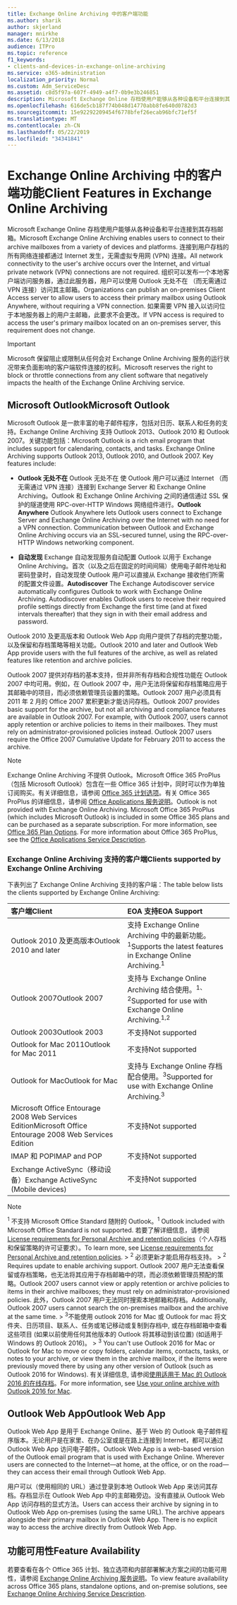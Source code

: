 ```yaml
---
title: Exchange Online Archiving 中的客户端功能
ms.author: sharik
author: skjerland
manager: mnirkhe
ms.date: 6/13/2018
audience: ITPro
ms.topic: reference
f1_keywords:
- clients-and-devices-in-exchange-online-archiving
ms.service: o365-administration
localization_priority: Normal
ms.custom: Adm_ServiceDesc
ms.assetid: c8d5f97a-607f-4949-a4f7-0b9e3b246851
description: Microsoft Exchange Online 存档使用户能够从各种设备和平台连接到其存档邮箱。 连接到用户存档的所有网络连接都通过 Internet 发生，无需虚拟专用网 (VPN) 连接。 组织可以发布一个本地客户端访问服务器，通过此服务器，用户可以使用 Outlook 无处不在 （而无需通过 VPN 连接）访问其主邮箱。 如果需要 VPN 接入以访问位于本地服务器上的用户主邮箱，此要求不会更改。
ms.openlocfilehash: 616de5cb187f74b048d14770abb8fe640d0782d3
ms.sourcegitcommit: 15e92292209454f6778bfef26ecab96bfc71ef5f
ms.translationtype: MT
ms.contentlocale: zh-CN
ms.lasthandoff: 05/22/2019
ms.locfileid: "34341841"
---
```

# <a name="client-features-in-exchange-online-archiving"></a><span data-ttu-id="146b5-106">Exchange Online Archiving 中的客户端功能</span><span class="sxs-lookup"><span data-stu-id="146b5-106">Client Features in Exchange Online Archiving</span></span>

<span data-ttu-id="146b5-107">Microsoft Exchange Online 存档使用户能够从各种设备和平台连接到其存档邮箱。</span><span class="sxs-lookup"><span data-stu-id="146b5-107">Microsoft Exchange Online Archiving enables users to connect to their archive mailboxes from a variety of devices and platforms.</span></span> <span data-ttu-id="146b5-108">连接到用户存档的所有网络连接都通过 Internet 发生，无需虚拟专用网 (VPN) 连接。</span><span class="sxs-lookup"><span data-stu-id="146b5-108">All network connectivity to the user's archive occurs over the Internet, and virtual private network (VPN) connections are not required.</span></span> <span data-ttu-id="146b5-109">组织可以发布一个本地客户端访问服务器，通过此服务器，用户可以使用 Outlook 无处不在 （而无需通过 VPN 连接）访问其主邮箱。</span><span class="sxs-lookup"><span data-stu-id="146b5-109">Organizations can publish an on-premises Client Access server to allow users to access their primary mailbox using Outlook Anywhere, without requiring a VPN connection.</span></span> <span data-ttu-id="146b5-110">如果需要 VPN 接入以访问位于本地服务器上的用户主邮箱，此要求不会更改。</span><span class="sxs-lookup"><span data-stu-id="146b5-110">If VPN access is required to access the user's primary mailbox located on an on-premises server, this requirement does not change.</span></span>
  
> [!IMPORTANT]
> <span data-ttu-id="146b5-111">Microsoft 保留阻止或限制从任何会对 Exchange Online Archiving 服务的运行状况带来负面影响的客户端软件连接的权利。</span><span class="sxs-lookup"><span data-stu-id="146b5-111">Microsoft reserves the right to block or throttle connections from any client software that negatively impacts the health of the Exchange Online Archiving service.</span></span> 
  
## <a name="microsoft-outlook"></a><span data-ttu-id="146b5-112">Microsoft Outlook</span><span class="sxs-lookup"><span data-stu-id="146b5-112">Microsoft Outlook</span></span>

<span data-ttu-id="146b5-p103">Microsoft Outlook 是一款丰富的电子邮件程序，包括对日历、联系人和任务的支持。Exchange Online Archiving 支持 Outlook 2013、Outlook 2010 和 Outlook 2007。关键功能包括：</span><span class="sxs-lookup"><span data-stu-id="146b5-p103">Microsoft Outlook is a rich email program that includes support for calendaring, contacts, and tasks. Exchange Online Archiving supports Outlook 2013, Outlook 2010, and Outlook 2007. Key features include:</span></span>
  
- <span data-ttu-id="146b5-p104">**Outlook 无处不在** Outlook 无处不在 使 Outlook 用户可以通过 Internet （而无需通过 VPN 连接）连接到 Exchange Server 和 Exchange Online Archiving。Outlook 和 Exchange Online Archiving 之间的通信通过 SSL 保护的隧道使用 RPC-over-HTTP Windows 网络组件进行。</span><span class="sxs-lookup"><span data-stu-id="146b5-p104">**Outlook Anywhere** Outlook Anywhere lets Outlook users connect to Exchange Server and Exchange Online Archiving over the Internet with no need for a VPN connection. Communication between Outlook and Exchange Online Archiving occurs via an SSL-secured tunnel, using the RPC-over-HTTP Windows networking component.</span></span> 
    
- <span data-ttu-id="146b5-p105">**自动发现** Exchange 自动发现服务自动配置 Outlook 以用于 Exchange Online Archiving。首次（以及之后在固定的时间间隔）使用电子邮件地址和密码登录时，自动发现使 Outlook 用户可以直接从 Exchange 接收他们所需的配置文件设置。</span><span class="sxs-lookup"><span data-stu-id="146b5-p105">**Autodiscover** The Exchange Autodiscover service automatically configures Outlook to work with Exchange Online Archiving. Autodiscover enables Outlook users to receive their required profile settings directly from Exchange the first time (and at fixed intervals thereafter) that they sign in with their email address and password.</span></span> 
    
<span data-ttu-id="146b5-120">Outlook 2010 及更高版本和 Outlook Web App 向用户提供了存档的完整功能，以及保留和存档策略等相关功能。</span><span class="sxs-lookup"><span data-stu-id="146b5-120">Outlook 2010 and later and Outlook Web App provide users with the full features of the archive, as well as related features like retention and archive policies.</span></span>
  
<span data-ttu-id="146b5-p106">Outlook 2007 提供对存档的基本支持，但并非所有存档和合规性功能在 Outlook 2007 中均可用。例如，在 Outlook 2007 中，用户无法将保留和存档策略应用于其邮箱中的项目，而必须依赖管理员设置的策略。Outlook 2007 用户必须具有 2011 年 2 月的 Office 2007 累积更新才能访问存档。</span><span class="sxs-lookup"><span data-stu-id="146b5-p106">Outlook 2007 provides basic support for the archive, but not all archiving and compliance features are available in Outlook 2007. For example, with Outlook 2007, users cannot apply retention or archive policies to items in their mailboxes. They must rely on administrator-provisioned policies instead. Outlook 2007 users require the Office 2007 Cumulative Update for February 2011 to access the archive.</span></span>
  
> [!NOTE]
> <span data-ttu-id="146b5-p107">Exchange Online Archiving 不提供 Outlook。Microsoft Office 365 ProPlus（包括 Microsoft Outlook）包含在一些 Office 365 计划中，同时可以作为单独订阅购买。有关详细信息，请参阅 [Office 365 计划选项](../office-365-platform-service-description/office-365-plan-options.md)。有关 Office 365 ProPlus 的详细信息，请参阅 [Office Applications 服务说明](../office-applications-service-description/office-applications-service-description.md)。</span><span class="sxs-lookup"><span data-stu-id="146b5-p107">Outlook is not provided with Exchange Online Archiving. Microsoft Office 365 ProPlus (which includes Microsoft Outlook) is included in some Office 365 plans and can be purchased as a separate subscription. For more information, see [Office 365 Plan Options](../office-365-platform-service-description/office-365-plan-options.md). For more information about Office 365 ProPlus, see the [Office Applications Service Description](../office-applications-service-description/office-applications-service-description.md).</span></span> 
  
### <a name="clients-supported-by-exchange-online-archiving"></a><span data-ttu-id="146b5-129">Exchange Online Archiving 支持的客户端</span><span class="sxs-lookup"><span data-stu-id="146b5-129">Clients supported by Exchange Online Archiving</span></span>

<span data-ttu-id="146b5-130">下表列出了 Exchange Online Archiving 支持的客户端：</span><span class="sxs-lookup"><span data-stu-id="146b5-130">The table below lists the clients supported by Exchange Online Archiving:</span></span>
  
|<span data-ttu-id="146b5-131">**客户端**</span><span class="sxs-lookup"><span data-stu-id="146b5-131">**Client**</span></span>|<span data-ttu-id="146b5-132">**EOA 支持**</span><span class="sxs-lookup"><span data-stu-id="146b5-132">**EOA Support**</span></span>|
|:-----|:-----|
|<span data-ttu-id="146b5-133">Outlook 2010 及更高版本</span><span class="sxs-lookup"><span data-stu-id="146b5-133">Outlook 2010 and later</span></span>  <br/> |<span data-ttu-id="146b5-134">支持 Exchange Online Archiving 中的最新功能。<sup>1</sup></span><span class="sxs-lookup"><span data-stu-id="146b5-134">Supports the latest features in Exchange Online Archiving.<sup>1</sup></span></span> <br/> |
|<span data-ttu-id="146b5-135">Outlook 2007</span><span class="sxs-lookup"><span data-stu-id="146b5-135">Outlook 2007</span></span>  <br/> |<span data-ttu-id="146b5-136">支持与 Exchange Online Archiving 结合使用。<sup>1、2</sup></span><span class="sxs-lookup"><span data-stu-id="146b5-136">Supported for use with Exchange Online Archiving.<sup>1,2</sup></span></span> <br/> |
|<span data-ttu-id="146b5-137">Outlook 2003</span><span class="sxs-lookup"><span data-stu-id="146b5-137">Outlook 2003</span></span>  <br/> |<span data-ttu-id="146b5-138">不支持</span><span class="sxs-lookup"><span data-stu-id="146b5-138">Not supported</span></span>  <br/> |
|<span data-ttu-id="146b5-139">Outlook for Mac 2011</span><span class="sxs-lookup"><span data-stu-id="146b5-139">Outlook for Mac 2011</span></span>  <br/> |<span data-ttu-id="146b5-140">不支持</span><span class="sxs-lookup"><span data-stu-id="146b5-140">Not supported</span></span>  <br/> |
|<span data-ttu-id="146b5-141">Outlook for Mac</span><span class="sxs-lookup"><span data-stu-id="146b5-141">Outlook for Mac</span></span>  <br/> |<span data-ttu-id="146b5-142">支持与 Exchange Online 存档配合使用。<sup>3</sup></span><span class="sxs-lookup"><span data-stu-id="146b5-142">Supported for use with Exchange Online Archiving.<sup>3</sup></span></span> <br/> |
|<span data-ttu-id="146b5-143">Microsoft Office Entourage 2008 Web Services Edition</span><span class="sxs-lookup"><span data-stu-id="146b5-143">Microsoft Office Entourage 2008 Web Services Edition</span></span>  <br/> |<span data-ttu-id="146b5-144">不支持</span><span class="sxs-lookup"><span data-stu-id="146b5-144">Not supported</span></span>  <br/> |
|<span data-ttu-id="146b5-145">IMAP 和 POP</span><span class="sxs-lookup"><span data-stu-id="146b5-145">IMAP and POP</span></span>  <br/> |<span data-ttu-id="146b5-146">不支持</span><span class="sxs-lookup"><span data-stu-id="146b5-146">Not supported</span></span>  <br/> |
|<span data-ttu-id="146b5-147">Exchange ActiveSync（移动设备）</span><span class="sxs-lookup"><span data-stu-id="146b5-147">Exchange ActiveSync (Mobile devices)</span></span>  <br/> |<span data-ttu-id="146b5-148">不支持</span><span class="sxs-lookup"><span data-stu-id="146b5-148">Not supported</span></span>  <br/> |
   
> [!NOTE]
> <span data-ttu-id="146b5-149"><sup>1</sup> 不支持 Microsoft Office Standard 随附的 Outlook。</span><span class="sxs-lookup"><span data-stu-id="146b5-149"><sup>1</sup> Outlook included with Microsoft Office Standard is not supported.</span></span> <span data-ttu-id="146b5-150">若要了解详细信息，请参阅 [License requirements for Personal Archive and retention policies](https://go.microsoft.com/fwlink/?LinkId=389396)（个人存档和保留策略的许可证要求）。</span><span class="sxs-lookup"><span data-stu-id="146b5-150">To learn more, see [License requirements for Personal Archive and retention policies](https://go.microsoft.com/fwlink/?LinkId=389396).</span></span><span data-ttu-id="146b5-151"> > <sup>2</sup> 必须更新才能启用存档支持。</span><span class="sxs-lookup"><span data-stu-id="146b5-151"> > <sup>2</sup> Requires update to enable archiving support.</span></span> <span data-ttu-id="146b5-152">Outlook 2007 用户无法查看保留或存档策略，也无法将其应用于存档邮箱中的项，而必须依赖管理员预配的策略。</span><span class="sxs-lookup"><span data-stu-id="146b5-152">Outlook 2007 users cannot view or apply retention or archive policies to items in their archive mailboxes; they must rely on administrator-provisioned policies.</span></span> <span data-ttu-id="146b5-153">此外，Outlook 2007 用户无法同时搜索本地邮箱和存档。</span><span class="sxs-lookup"><span data-stu-id="146b5-153">Additionally, Outlook 2007 users cannot search the on-premises mailbox and the archive at the same time.</span></span><span data-ttu-id="146b5-154"> > <sup>3</sup>不能使用 outlook 2016 for Mac 或 Outlook for mac 将文件夹、日历项目、联系人、任务或笔记移动或复制到存档中, 或在存档邮箱中查看这些项目 (如果以前使用任何其他版本的 Outlook 将其移动到该位置) (如适用于 Windows 的 Outlook 2016)。</span><span class="sxs-lookup"><span data-stu-id="146b5-154"> > <sup>3</sup> You can't use Outlook 2016 for Mac or Outlook for Mac to move or copy folders, calendar items, contacts, tasks, or notes to your archive, or view them in the archive mailbox, if the items were previously moved there by using any other version of Outlook (such as Outlook 2016 for Windows).</span></span> <span data-ttu-id="146b5-155">有关详细信息, 请参阅[使用适用于 Mac 的 Outlook 2016 的在线存档](https://support.office.com/en-us/article/Use-your-online-archive-with-Outlook-2016-for-Mac-45b8439c-2982-4b6b-9097-eed71dbfe238)。</span><span class="sxs-lookup"><span data-stu-id="146b5-155">For more information, see [Use your online archive with Outlook 2016 for Mac](https://support.office.com/en-us/article/Use-your-online-archive-with-Outlook-2016-for-Mac-45b8439c-2982-4b6b-9097-eed71dbfe238).</span></span> 
  
## <a name="outlook-web-app"></a><span data-ttu-id="146b5-156">Outlook Web App</span><span class="sxs-lookup"><span data-stu-id="146b5-156">Outlook Web App</span></span>

<span data-ttu-id="146b5-p109">Outlook Web App 是用于 Exchange Online、基于 Web 的 Outlook 电子邮件程序版本。无论用户是在家里、在办公室或是在路上连接到 Internet，都可以通过 Outlook Web App 访问电子邮件。</span><span class="sxs-lookup"><span data-stu-id="146b5-p109">Outlook Web App is a web-based version of the Outlook email program that is used with Exchange Online. Wherever users are connected to the Internet—at home, at the office, or on the road—they can access their email through Outlook Web App.</span></span>
  
<span data-ttu-id="146b5-p110">用户可以（使用相同的 URL）通过登录到本地 Outlook Web App 来访问其存档。存档显示在 Outlook Web App 中的主邮箱旁边。没有直接从 Outlook Web App 访问存档的显式方法。</span><span class="sxs-lookup"><span data-stu-id="146b5-p110">Users can access their archive by signing in to Outlook Web App on-premises (using the same URL). The archive appears alongside their primary mailbox in Outlook Web App. There is no explicit way to access the archive directly from Outlook Web App.</span></span>
  
## <a name="feature-availability"></a><span data-ttu-id="146b5-162">功能可用性</span><span class="sxs-lookup"><span data-stu-id="146b5-162">Feature Availability</span></span>

<span data-ttu-id="146b5-163">若要查看在各个 Office 365 计划、独立选项和内部部署解决方案之间的功能可用性，请参阅 [Exchange Online Archiving 服务说明](exchange-online-archiving-service-description.md)。</span><span class="sxs-lookup"><span data-stu-id="146b5-163">To view feature availability across Office 365 plans, standalone options, and on-premise solutions, see [Exchange Online Archiving Service Description](exchange-online-archiving-service-description.md).</span></span>
  

